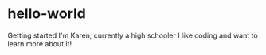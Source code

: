 # hello-world
Getting started
I'm Karen, currently a high schooler
I like coding and want to learn more about it!

